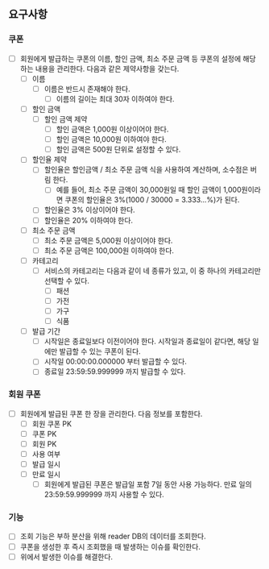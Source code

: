 ## 요구사항
### 쿠폰
- [ ] 회원에게 발급하는 쿠폰의 이름, 할인 금액, 최소 주문 금액 등 쿠폰의 설정에 해당하는 내용을 관리한다. 다음과 같은 제약사항을 갖는다.
  - [ ] 이름
    - [ ] 이름은 반드시 존재해야 한다.
      - [ ] 이름의 길이는 최대 30자 이하여야 한다.
  - [ ] 할인 금액
    - [ ] 할인 금액 제약
      - [ ] 할인 금액은 1,000원 이상이어야 한다.
      - [ ] 할인 금액은 10,000원 이하여야 한다.
      - [ ] 할인 금액은 500원 단위로 설정할 수 있다.
  - [ ] 할인율 제약
    - [ ] 할인율은 할인금액 / 최소 주문 금액 식을 사용하여 계산하며, 소수점은 버림 한다.
      - [ ] 예를 들어, 최소 주문 금액이 30,000원일 때 할인 금액이 1,000원이라면 쿠폰의 할인율은 3%(1000 / 30000 = 3.333...%)가 된다.
    - [ ] 할인율은 3% 이상이어야 한다.
    - [ ] 할인율은 20% 이하여야 한다.
  - [ ] 최소 주문 금액
    - [ ] 최소 주문 금액은 5,000원 이상이어야 한다.
    - [ ] 최소 주문 금액은 100,000원 이하여야 한다.
  - [ ] 카테고리
    - [ ] 서비스의 카테고리는 다음과 같이 네 종류가 있고, 이 중 하나의 카테고리만 선택할 수 있다.
      - [ ] 패션
      - [ ] 가전
      - [ ] 가구
      - [ ] 식품
  - [ ] 발급 기간
    - [ ] 시작일은 종료일보다 이전이어야 한다. 시작일과 종료일이 같다면, 해당 일에만 발급할 수 있는 쿠폰이 된다.
    - [ ] 시작일 00:00:00.000000 부터 발급할 수 있다.
    - [ ] 종료일 23:59:59.999999 까지 발급할 수 있다.
### 회원 쿠폰
- [ ] 회원에게 발급된 쿠폰 한 장을 관리한다. 다음 정보를 포함한다.
  - [ ] 회원 쿠폰 PK
  - [ ] 쿠폰 PK
  - [ ] 회원 PK
  - [ ] 사용 여부
  - [ ] 발급 일시
  - [ ] 만료 일시
    - [ ] 회원에게 발급된 쿠폰은 발급일 포함 7일 동안 사용 가능하다. 만료 일의 23:59:59.999999 까지 사용할 수 있다.

### 기능
- [ ] 조회 기능은 부하 분산을 위해 reader DB의 데이터를 조회한다.
- [ ] 쿠폰을 생성한 후 즉시 조회했을 때 발생하는 이슈를 확인한다.
- [ ] 위에서 발생한 이슈를 해결한다.
